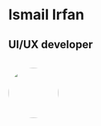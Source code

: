 <!DOCTYPE html>
<html lang="en">
<head>
    <meta charset="UTF-8">
    <meta name="viewport" content="width=device-width, initial-scale=1.0">
    <title>Document</title>
    <style>
        img
        {
            border-radius: 50%;
            height: 100px;
            width: 100px;
        }
    </style>
</head>
<body>
    <h1>Ismail Irfan</h1>
    <h2>UI/UX developer</h2>
<br>
<img src="https://github.com/Ismailirfan/Ismailirfan.github.io/assets/98257637/a0be120e-c7fd-4031-875e-8b3ffd709c90">



</body>
</html>
